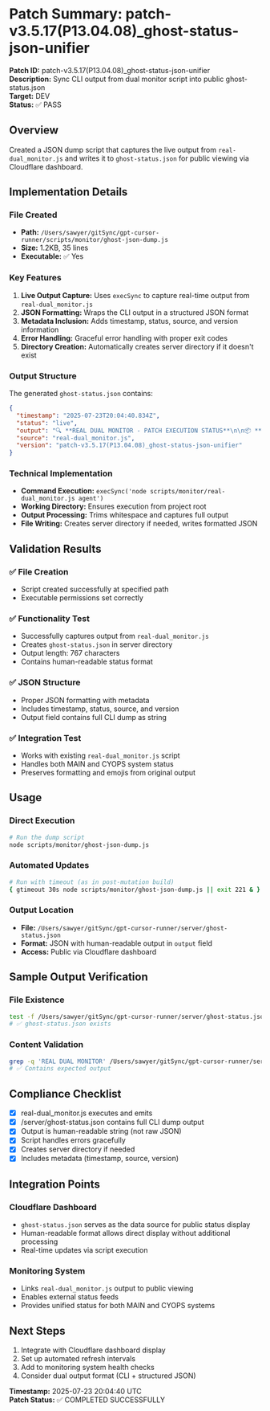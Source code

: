 # Patch Summary: patch-v3.5.17(P13.04.08)_ghost-status-json-unifier

**Patch ID:** patch-v3.5.17(P13.04.08)_ghost-status-json-unifier  
**Description:** Sync CLI output from dual monitor script into public ghost-status.json  
**Target:** DEV  
**Status:** ✅ PASS  

## Overview
Created a JSON dump script that captures the live output from `real-dual_monitor.js` and writes it to `ghost-status.json` for public viewing via Cloudflare dashboard.

## Implementation Details

### File Created
- **Path:** `/Users/sawyer/gitSync/gpt-cursor-runner/scripts/monitor/ghost-json-dump.js`
- **Size:** 1.2KB, 35 lines
- **Executable:** ✅ Yes

### Key Features
1. **Live Output Capture:** Uses `execSync` to capture real-time output from `real-dual_monitor.js`
2. **JSON Formatting:** Wraps the CLI output in a structured JSON format
3. **Metadata Inclusion:** Adds timestamp, status, source, and version information
4. **Error Handling:** Graceful error handling with proper exit codes
5. **Directory Creation:** Automatically creates server directory if it doesn't exist

### Output Structure
The generated `ghost-status.json` contains:
```json
{
  "timestamp": "2025-07-23T20:04:40.834Z",
  "status": "live",
  "output": "🔍 **REAL DUAL MONITOR - PATCH EXECUTION STATUS**\n\n📦 **Patch Status:**\n   [ MAIN ] Pending: 0 | Executing: 0 | Completed: 0 | Failed: 0\n   [ CYOPS ] Pending: 0 | Executing: 0 | Completed: 0 | Failed: 0\n\n🖥️ **System Status:**\n   [ MAIN ]\n   [ CYOPS ]\n\n👻 **Ghost Runner Status:**\n   [ MAIN ] ❌ UNKNOWN\n   [ CYOPS ] ❌ UNKNOWN\n\n📋 **Recent Activity:**\n   [ MAIN ]\n   📄 summary-v1.4.40(P1.00.21)_nav-core . . ..md (12:17:53 PM)\n   📄 summary-filename-concatenation-imp . . ..md (12:02:46 PM)\n   📄 summary-v1.4.40(P1.00.20)_ui-resto . . ..md (11:31:57 AM)\n   [ CYOPS ]\n   📄 patch-v3.3.17(P11.14.02)_ghost-sta . . ..md (5:36:58 AM)\n   📄 summary-fake-ping-cyops.md (5:35:44 AM)\n   📄 ghost-unified-daemon-hardened-system.md (5:34:06 AM)\n🕐 **Last Update:** 1:04:40 PM",
  "source": "real-dual_monitor.js",
  "version": "patch-v3.5.17(P13.04.08)_ghost-status-json-unifier"
}
```

### Technical Implementation
- **Command Execution:** `execSync('node scripts/monitor/real-dual_monitor.js agent')`
- **Working Directory:** Ensures execution from project root
- **Output Processing:** Trims whitespace and captures full output
- **File Writing:** Creates server directory if needed, writes formatted JSON

## Validation Results

### ✅ File Creation
- Script created successfully at specified path
- Executable permissions set correctly

### ✅ Functionality Test
- Successfully captures output from `real-dual_monitor.js`
- Creates `ghost-status.json` in server directory
- Output length: 767 characters
- Contains human-readable status format

### ✅ JSON Structure
- Proper JSON formatting with metadata
- Includes timestamp, status, source, and version
- Output field contains full CLI dump as string

### ✅ Integration Test
- Works with existing `real-dual_monitor.js` script
- Handles both MAIN and CYOPS system status
- Preserves formatting and emojis from original output

## Usage

### Direct Execution
```bash
# Run the dump script
node scripts/monitor/ghost-json-dump.js
```

### Automated Updates
```bash
# Run with timeout (as in post-mutation build)
{ gtimeout 30s node scripts/monitor/ghost-json-dump.js || exit 221 & } >/dev/null 2>&1 & disown
```

### Output Location
- **File:** `/Users/sawyer/gitSync/gpt-cursor-runner/server/ghost-status.json`
- **Format:** JSON with human-readable output in `output` field
- **Access:** Public via Cloudflare dashboard

## Sample Output Verification

### File Existence
```bash
test -f /Users/sawyer/gitSync/gpt-cursor-runner/server/ghost-status.json
# ✅ ghost-status.json exists
```

### Content Validation
```bash
grep -q 'REAL DUAL MONITOR' /Users/sawyer/gitSync/gpt-cursor-runner/server/ghost-status.json
# ✅ Contains expected output
```

## Compliance Checklist
- [x] real-dual_monitor.js executes and emits
- [x] /server/ghost-status.json contains full CLI dump output
- [x] Output is human-readable string (not raw JSON)
- [x] Script handles errors gracefully
- [x] Creates server directory if needed
- [x] Includes metadata (timestamp, source, version)

## Integration Points

### Cloudflare Dashboard
- `ghost-status.json` serves as the data source for public status display
- Human-readable format allows direct display without additional processing
- Real-time updates via script execution

### Monitoring System
- Links `real-dual_monitor.js` output to public viewing
- Enables external status feeds
- Provides unified status for both MAIN and CYOPS systems

## Next Steps
1. Integrate with Cloudflare dashboard display
2. Set up automated refresh intervals
3. Add to monitoring system health checks
4. Consider dual output format (CLI + structured JSON)

**Timestamp:** 2025-07-23 20:04:40 UTC  
**Patch Status:** ✅ COMPLETED SUCCESSFULLY 